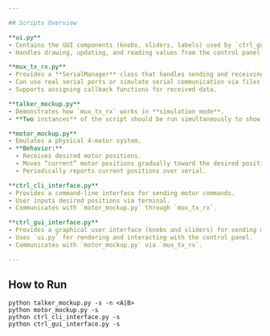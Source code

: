 ```yaml
---

## Scripts Overview

**ui.py**  
- Contains the GUI components (knobs, sliders, labels) used by `ctrl_gui_interface.py`.  
- Handles drawing, updating, and reading values from the control panel interface.

**mux_tx_rx.py**  
- Provides a **SerialManager** class that handles sending and receiving data.  
- Can use real serial ports or simulate serial communication via files (`a_to_b.txt` and `b_to_a.txt`).  
- Supports assigning callback functions for received data.

**talker_mockup.py**  
- Demonstrates how `mux_tx_rx` works in **simulation mode**.  
- **Two instances** of the script should be run simultaneously to show how data are sent/received between two processes.

**motor_mockup.py**  
- Emulates a physical 4-motor system.  
- **Behavior:**
  - Receives desired motor positions.
  - Moves “current” motor positions gradually toward the desired positions.
  - Periodically reports current positions over serial.

**ctrl_cli_interface.py**  
- Provides a command-line interface for sending motor commands.  
- User inputs desired positions via terminal.  
- Communicates with `motor_mockup.py` through `mux_tx_rx`.

**ctrl_gui_interface.py**  
- Provides a graphical user interface (knobs and sliders) for sending motor commands.  
- Uses `ui.py` for rendering and interacting with the control panel.  
- Communicates with `motor_mockup.py` via `mux_tx_rx`.

---
```


## How to Run

```
python talker_mockup.py -s -n <A|B>
python motor_mockup.py -s
python ctrl_cli_interface.py -s
python ctrl_gui_interface.py -s
```